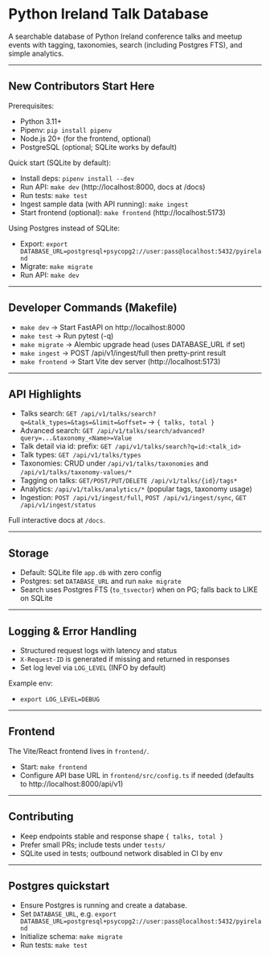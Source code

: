 # Python Ireland Talk Database

A searchable database of Python Ireland conference talks and meetup events with tagging, taxonomies, search (including Postgres FTS), and simple analytics.

---

## New Contributors Start Here

Prerequisites:

- Python 3.11+
- Pipenv: `pip install pipenv`
- Node.js 20+ (for the frontend, optional)
- PostgreSQL (optional; SQLite works by default)

Quick start (SQLite by default):

- Install deps: `pipenv install --dev`
- Run API: `make dev` (http://localhost:8000, docs at /docs)
- Run tests: `make test`
- Ingest sample data (with API running): `make ingest`
- Start frontend (optional): `make frontend` (http://localhost:5173)

Using Postgres instead of SQLite:

- Export: `export DATABASE_URL=postgresql+psycopg2://user:pass@localhost:5432/pyireland`
- Migrate: `make migrate`
- Run API: `make dev`

---

## Developer Commands (Makefile)

- `make dev` → Start FastAPI on http://localhost:8000
- `make test` → Run pytest (-q)
- `make migrate` → Alembic upgrade head (uses DATABASE_URL if set)
- `make ingest` → POST /api/v1/ingest/full then pretty-print result
- `make frontend` → Start Vite dev server (http://localhost:5173)

---

## API Highlights

- Talks search: `GET /api/v1/talks/search?q=&talk_types=&tags=&limit=&offset=` → `{ talks, total }`
- Advanced search: `GET /api/v1/talks/search/advanced?query=...&taxonomy_<Name>=Value`
- Talk detail via id: prefix: `GET /api/v1/talks/search?q=id:<talk_id>`
- Talk types: `GET /api/v1/talks/types`
- Taxonomies: CRUD under `/api/v1/talks/taxonomies` and `/api/v1/talks/taxonomy-values/*`
- Tagging on talks: `GET/POST/PUT/DELETE /api/v1/talks/{id}/tags*`
- Analytics: `/api/v1/talks/analytics/*` (popular tags, taxonomy usage)
- Ingestion: `POST /api/v1/ingest/full`, `POST /api/v1/ingest/sync`, `GET /api/v1/ingest/status`

Full interactive docs at `/docs`.

---

## Storage

- Default: SQLite file `app.db` with zero config
- Postgres: set `DATABASE_URL` and run `make migrate`
- Search uses Postgres FTS (`to_tsvector`) when on PG; falls back to LIKE on SQLite

---

## Logging & Error Handling

- Structured request logs with latency and status
- `X-Request-ID` is generated if missing and returned in responses
- Set log level via `LOG_LEVEL` (INFO by default)

Example env:

- `export LOG_LEVEL=DEBUG`

---

## Frontend

The Vite/React frontend lives in `frontend/`.

- Start: `make frontend`
- Configure API base URL in `frontend/src/config.ts` if needed (defaults to http://localhost:8000/api/v1)

---

## Contributing

- Keep endpoints stable and response shape `{ talks, total }`
- Prefer small PRs; include tests under `tests/`
- SQLite used in tests; outbound network disabled in CI by env

---

## Postgres quickstart

- Ensure Postgres is running and create a database.
- Set `DATABASE_URL`, e.g. `export DATABASE_URL=postgresql+psycopg2://user:pass@localhost:5432/pyireland`
- Initialize schema: `make migrate`
- Run tests: `make test`
